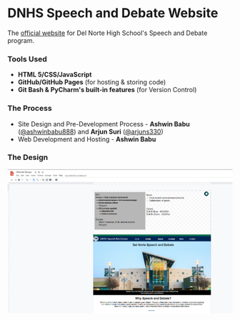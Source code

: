 # DNHS Speech and Debate Website
The [official website](https://dnhs-speech-and-debate.github.io/Speech-and-Debate-Website/) for Del Norte High School's Speech and Debate program.

### Tools Used
- **HTML 5/CSS/JavaScript**
- **GitHub/GitHub Pages** (for hosting & storing code)
- **Git Bash & PyCharm's built-in features** (for Version Control)

### The Process
- Site Design and Pre-Development Process - **Ashwin Babu** ([@ashwinbabu888](https://github/com/ashwinbabu888)) and **Arjun Suri** ([@arjuns330](https://github.com/arjuns330))
- Web Development and Hosting - **Ashwin Babu**

### The Design
![Site Design](docs/img/site-design.PNG)
